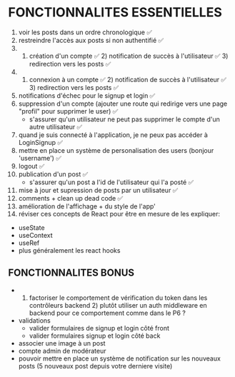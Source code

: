 # FONCTIONNALITES ESSENTIELLES

1. voir les posts dans un ordre chronologique ✅
2. restreindre l'accès aux posts si non authentifié ✅
3. 1. création d'un compte ✅ 2) notification de succès à l'utilisateur ✅ 3) redirection vers les posts ✅
4. 1. connexion à un compte ✅ 2) notification de succès à l'utilisateur ✅ 3) redirection vers les posts ✅
5. notifications d'échec pour le signup et login ✅
6. suppression d'un compte (ajouter une route qui redirige vers une page "profil" pour supprimer le user) ✅
   - s'assurer qu'un utilisateur ne peut pas supprimer le compte d'un autre utilisateur ✅
7. quand je suis connecté à l'application, je ne peux pas accéder à LoginSignup ✅
8. mettre en place un système de personalisation des users (bonjour 'username') ✅
9. logout ✅
10. publication d'un post ✅
    - s'assurer qu'un post a l'id de l'utilisateur qui l'a posté ✅
11. mise à jour et supression de posts par un utilisateur ✅
12. comments + clean up dead code ✅
13. amélioration de l'affichage + du style de l'app'
14. réviser ces concepts de React pour être en mesure de les expliquer:

- useState
- useContext
- useRef
- plus généralement les react hooks

## FONCTIONNALITES BONUS

- 1. factoriser le comportement de vérification du token dans les contrôleurs backend 2) plutôt utiliser un auth middleware en backend pour ce comportement comme dans le P6 ?
- validations
  - valider formulaires de signup et login côté front
  - valider formulaires signup et login côté back
- associer une image à un post
- compte admin de modérateur
- pouvoir mettre en place un système de notification sur les nouveaux posts (5 nouveaux post depuis votre derniere visite)
